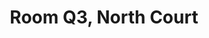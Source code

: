 ---
basin: 'No'
cudn: true
floor: Ground
grade: 5
images:
- /room_database/images/noc/q3_1.JPG
- /room_database/images/noc/q3_2.JPG
- /room_database/images/noc/q3_3.JPG
- /room_database/images/noc/q3_4.JPG
living_room: 'No'
location: North Court
name: Q3
network: Wired and Wireless
title: Room Q3, North Court
---